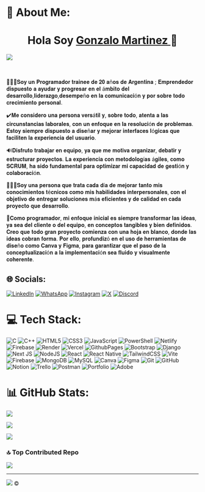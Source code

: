 # 💫 About Me:
<div align="center">
  <h1 align> Hola Soy <a href="https://media.licdn.com/dms/image/v2/D4E16AQHsZDXpX-RDog/profile-displaybackgroundimage-shrink_350_1400/profile-displaybackgroundimage-shrink_350_1400/0/1727534644952?e=1732752000&v=beta&t=XfGX8h_FgOdklRyfVL4EL1LRGYjduuOb8J4bNiBicvA">Gonzalo Martinez </a> 👋 </h1>
</div>
<img src="https://github.com/user-attachments/assets/07b3c71d-ed7c-43cf-b953-9a823f021eea
">

<br><br>🙋🏼‍♂️𝐒𝐨𝐲 𝐮𝐧 𝐏𝐫𝐨𝐠𝐫𝐚𝐦𝐚𝐝𝐨𝐫 𝐭𝐫𝐚𝐢𝐧𝐞𝐞 𝐝𝐞 𝟐𝟎 𝐚ñ𝐨𝐬 𝐝𝐞 𝐀𝐫𝐠𝐞𝐧𝐭𝐢𝐧𝐚 ; 𝐄𝐦𝐩𝐫𝐞𝐧𝐝𝐞𝐝𝐨𝐫 𝐝𝐢𝐬𝐩𝐮𝐞𝐬𝐭𝐨 𝐚 𝐚𝐲𝐮𝐝𝐚𝐫 𝐲 𝐩𝐫𝐨𝐠𝐫𝐞𝐬𝐚𝐫 𝐞𝐧 𝐞𝐥 á𝐦𝐛𝐢𝐭𝐨 𝐝𝐞𝐥 𝐝𝐞𝐬𝐚𝐫𝐫𝐨𝐥𝐥𝐨,𝐥𝐢𝐝𝐞𝐫𝐚𝐳𝐠𝐨,𝐝𝐞𝐬𝐞𝐦𝐩𝐞ñ𝐨 𝐞𝐧 𝐥𝐚 𝐜𝐨𝐦𝐮𝐧𝐢𝐜𝐚𝐜𝐢ó𝐧 𝐲 𝐩𝐨𝐫 𝐬𝐨𝐛𝐫𝐞 𝐭𝐨𝐝𝐨 𝐜𝐫𝐞𝐜𝐢𝐦𝐢𝐞𝐧𝐭𝐨 𝐩𝐞𝐫𝐬𝐨𝐧𝐚𝐥.

✔️𝐌𝐞 𝐜𝐨𝐧𝐬𝐢𝐝𝐞𝐫𝐨 𝐮𝐧𝐚 𝐩𝐞𝐫𝐬𝐨𝐧𝐚 𝐯𝐞𝐫𝐬á𝐭𝐢𝐥 𝐲, 𝐬𝐨𝐛𝐫𝐞 𝐭𝐨𝐝𝐨, 𝐚𝐭𝐞𝐧𝐭𝐚 𝐚 𝐥𝐚𝐬 𝐜𝐢𝐫𝐜𝐮𝐧𝐬𝐭𝐚𝐧𝐜𝐢𝐚𝐬 𝐥𝐚𝐛𝐨𝐫𝐚𝐥𝐞𝐬, 𝐜𝐨𝐧 𝐮𝐧 𝐞𝐧𝐟𝐨𝐪𝐮𝐞 𝐞𝐧 𝐥𝐚 𝐫𝐞𝐬𝐨𝐥𝐮𝐜𝐢ó𝐧 𝐝𝐞 𝐩𝐫𝐨𝐛𝐥𝐞𝐦𝐚𝐬. 𝐄𝐬𝐭𝐨𝐲 𝐬𝐢𝐞𝐦𝐩𝐫𝐞 𝐝𝐢𝐬𝐩𝐮𝐞𝐬𝐭𝐨 𝐚 𝐝𝐢𝐬𝐞ñ𝐚𝐫 𝐲 𝐦𝐞𝐣𝐨𝐫𝐚𝐫 𝐢𝐧𝐭𝐞𝐫𝐟𝐚𝐜𝐞𝐬 𝐥ó𝐠𝐢𝐜𝐚𝐬 𝐪𝐮𝐞 𝐟𝐚𝐜𝐢𝐥𝐢𝐭𝐞𝐧 𝐥𝐚 𝐞𝐱𝐩𝐞𝐫𝐢𝐞𝐧𝐜𝐢𝐚 𝐝𝐞𝐥 𝐮𝐬𝐮𝐚𝐫𝐢𝐨.

🔊𝐃𝐢𝐬𝐟𝐫𝐮𝐭𝐨 𝐭𝐫𝐚𝐛𝐚𝐣𝐚𝐫 𝐞𝐧 𝐞𝐪𝐮𝐢𝐩𝐨, 𝐲𝐚 𝐪𝐮𝐞 𝐦𝐞 𝐦𝐨𝐭𝐢𝐯𝐚 𝐨𝐫𝐠𝐚𝐧𝐢𝐳𝐚𝐫, 𝐝𝐞𝐛𝐚𝐭𝐢𝐫 𝐲 𝐞𝐬𝐭𝐫𝐮𝐜𝐭𝐮𝐫𝐚𝐫 𝐩𝐫𝐨𝐲𝐞𝐜𝐭𝐨𝐬. 𝐋𝐚 𝐞𝐱𝐩𝐞𝐫𝐢𝐞𝐧𝐜𝐢𝐚 𝐜𝐨𝐧 𝐦𝐞𝐭𝐨𝐝𝐨𝐥𝐨𝐠í𝐚𝐬 á𝐠𝐢𝐥𝐞𝐬, 𝐜𝐨𝐦𝐨 𝐒𝐂𝐑𝐔𝐌, 𝐡𝐚 𝐬𝐢𝐝𝐨 𝐟𝐮𝐧𝐝𝐚𝐦𝐞𝐧𝐭𝐚𝐥 𝐩𝐚𝐫𝐚 𝐨𝐩𝐭𝐢𝐦𝐢𝐳𝐚𝐫 𝐦𝐢 𝐜𝐚𝐩𝐚𝐜𝐢𝐝𝐚𝐝 𝐝𝐞 𝐠𝐞𝐬𝐭𝐢ó𝐧 𝐲 𝐜𝐨𝐥𝐚𝐛𝐨𝐫𝐚𝐜𝐢ó𝐧.

👷🏼‍♂️𝐒𝐨𝐲 𝐮𝐧𝐚 𝐩𝐞𝐫𝐬𝐨𝐧𝐚 𝐪𝐮𝐞 𝐭𝐫𝐚𝐭𝐚 𝐜𝐚𝐝𝐚 𝐝í𝐚 𝐝𝐞 𝐦𝐞𝐣𝐨𝐫𝐚𝐫 𝐭𝐚𝐧𝐭𝐨 𝐦𝐢𝐬 𝐜𝐨𝐧𝐨𝐜𝐢𝐦𝐢𝐞𝐧𝐭𝐨𝐬 𝐭é𝐜𝐧𝐢𝐜𝐨𝐬 𝐜𝐨𝐦𝐨 𝐦𝐢𝐬 𝐡𝐚𝐛𝐢𝐥𝐢𝐝𝐚𝐝𝐞𝐬 𝐢𝐧𝐭𝐞𝐫𝐩𝐞𝐫𝐬𝐨𝐧𝐚𝐥𝐞𝐬, 𝐜𝐨𝐧 𝐞𝐥 𝐨𝐛𝐣𝐞𝐭𝐢𝐯𝐨 𝐝𝐞 𝐞𝐧𝐭𝐫𝐞𝐠𝐚𝐫 𝐬𝐨𝐥𝐮𝐜𝐢𝐨𝐧𝐞𝐬 𝐦á𝐬 𝐞𝐟𝐢𝐜𝐢𝐞𝐧𝐭𝐞𝐬 𝐲 𝐝𝐞 𝐜𝐚𝐥𝐢𝐝𝐚𝐝 𝐞𝐧 𝐜𝐚𝐝𝐚 𝐩𝐫𝐨𝐲𝐞𝐜𝐭𝐨 𝐪𝐮𝐞 𝐝𝐞𝐬𝐚𝐫𝐫𝐨𝐥𝐥𝐨.

🚀𝐂𝐨𝐦𝐨 𝐩𝐫𝐨𝐠𝐫𝐚𝐦𝐚𝐝𝐨𝐫, 𝐦𝐢 𝐞𝐧𝐟𝐨𝐪𝐮𝐞 𝐢𝐧𝐢𝐜𝐢𝐚𝐥 𝐞𝐬 𝐬𝐢𝐞𝐦𝐩𝐫𝐞 𝐭𝐫𝐚𝐧𝐬𝐟𝐨𝐫𝐦𝐚𝐫 𝐥𝐚𝐬 𝐢𝐝𝐞𝐚𝐬, 𝐲𝐚 𝐬𝐞𝐚 𝐝𝐞𝐥 𝐜𝐥𝐢𝐞𝐧𝐭𝐞 𝐨 𝐝𝐞𝐥 𝐞𝐪𝐮𝐢𝐩𝐨, 𝐞𝐧 𝐜𝐨𝐧𝐜𝐞𝐩𝐭𝐨𝐬 𝐭𝐚𝐧𝐠𝐢𝐛𝐥𝐞𝐬 𝐲 𝐛𝐢𝐞𝐧 𝐝𝐞𝐟𝐢𝐧𝐢𝐝𝐨𝐬. 𝐂𝐫𝐞𝐨 𝐪𝐮𝐞 𝐭𝐨𝐝𝐨 𝐠𝐫𝐚𝐧 𝐩𝐫𝐨𝐲𝐞𝐜𝐭𝐨 𝐜𝐨𝐦𝐢𝐞𝐧𝐳𝐚 𝐜𝐨𝐧 𝐮𝐧𝐚 𝐡𝐨𝐣𝐚 𝐞𝐧 𝐛𝐥𝐚𝐧𝐜𝐨, 𝐝𝐨𝐧𝐝𝐞 𝐥𝐚𝐬 𝐢𝐝𝐞𝐚𝐬 𝐜𝐨𝐛𝐫𝐚𝐧 𝐟𝐨𝐫𝐦𝐚. 𝐏𝐨𝐫 𝐞𝐥𝐥𝐨, 𝐩𝐫𝐨𝐟𝐮𝐧𝐝𝐢𝐳ó 𝐞𝐧 𝐞𝐥 𝐮𝐬𝐨 𝐝𝐞 𝐡𝐞𝐫𝐫𝐚𝐦𝐢𝐞𝐧𝐭𝐚𝐬 𝐝𝐞 𝐝𝐢𝐬𝐞ñ𝐨 𝐜𝐨𝐦𝐨 𝐂𝐚𝐧𝐯𝐚 𝐲 𝐅𝐢𝐠𝐦𝐚, 𝐩𝐚𝐫𝐚 𝐠𝐚𝐫𝐚𝐧𝐭𝐢𝐳𝐚𝐫 𝐪𝐮𝐞 𝐞𝐥 𝐩𝐚𝐬𝐨 𝐝𝐞 𝐥𝐚 𝐜𝐨𝐧𝐜𝐞𝐩𝐭𝐮𝐚𝐥𝐢𝐳𝐚𝐜𝐢ó𝐧 𝐚 𝐥𝐚 𝐢𝐦𝐩𝐥𝐞𝐦𝐞𝐧𝐭𝐚𝐜𝐢ó𝐧 𝐬𝐞𝐚 𝐟𝐥𝐮𝐢𝐝𝐨 𝐲 𝐯𝐢𝐬𝐮𝐚𝐥𝐦𝐞𝐧𝐭𝐞 𝐜𝐨𝐡𝐞𝐫𝐞𝐧𝐭𝐞.

## 🌐 Socials:
[![LinkedIn](https://img.shields.io/badge/LinkedIn-%230077B5.svg?logo=linkedin&logoColor=white)](https://linkedin.com/in/https://www.linkedin.com/in/gonzalomartinez9/)  [![WhatsApp](https://img.shields.io/badge/WhatsApp-Mensajes?style=plastic&logo=whatsapp&logoColor=white&color=gren&cacheSeconds=Toma%20De%20Decisions%20)](https://wa.me/543816242482)  [![Instagram](https://img.shields.io/badge/Instagram-%23E4405F.svg?logo=Instagram&logoColor=white)](https://instagram.com/https://www.instagram.com/gonchi_martinezz/)  [![X](https://img.shields.io/badge/X-black.svg?logo=X&logoColor=white)](https://x.com/https://x.com/gonchimartinez9)  [![Discord](https://img.shields.io/badge/Discord-%237289DA.svg?logo=discord&logoColor=white)](https://discord.gg/gonzalo.martinezz3412)

# 💻 Tech Stack:
![C](https://img.shields.io/badge/c-%2300599C.svg?style=for-the-badge&logo=c&logoColor=white)   ![C++](https://img.shields.io/badge/c++-%2300599C.svg?style=for-the-badge&logo=c%2B%2B&logoColor=white)   ![HTML5](https://img.shields.io/badge/html5-%23E34F26.svg?style=for-the-badge&logo=html5&logoColor=white)   ![CSS3](https://img.shields.io/badge/css3-%231572B6.svg?style=for-the-badge&logo=css3&logoColor=white)   ![JavaScript](https://img.shields.io/badge/javascript-yellow.svg?style=for-the-badge&logo=javascript&logoColor=%23F7DF1E)   ![PowerShell](https://img.shields.io/badge/PowerShell-%235391FE.svg?style=for-the-badge&logo=powershell&logoColor=white)   ![Netlify](https://img.shields.io/badge/netlify-%23000000.svg?style=for-the-badge&logo=netlify&logoColor=#00C7B7)   ![Firebase](https://img.shields.io/badge/firebase-%23039BE5.svg?style=for-the-badge&logo=firebase)   ![Render](https://img.shields.io/badge/Render-%46E3B7.svg?style=for-the-badge&logo=render&logoColor=white)   ![Vercel](https://img.shields.io/badge/vercel-%23000000.svg?style=for-the-badge&logo=vercel&logoColor=white)   ![GithubPages](https://img.shields.io/badge/github%20pages-121013?style=for-the-badge&logo=github&logoColor=white)   ![Bootstrap](https://img.shields.io/badge/bootstrap-%238511FA.svg?style=for-the-badge&logo=bootstrap&logoColor=white)   ![Django](https://img.shields.io/badge/django-%23092E20.svg?style=for-the-badge&logo=django&logoColor=white)   ![Next JS](https://img.shields.io/badge/Next-black?style=for-the-badge&logo=next.js&logoColor=white)   ![NodeJS](https://img.shields.io/badge/node.js-6DA55F?style=for-the-badge&logo=node.js&logoColor=white)   ![React](https://img.shields.io/badge/react-blue.svg?style=for-the-badge&logo=react&logoColor=%2361DAFB)   ![React Native](https://img.shields.io/badge/react_native-%2320232a.svg?style=for-the-badge&logo=react&logoColor=%2361DAFB)   ![TailwindCSS](https://img.shields.io/badge/tailwindcss-%2338B2AC.svg?style=for-the-badge&logo=tailwind-css&logoColor=white)   ![Vite](https://img.shields.io/badge/vite-%23646CFF.svg?style=for-the-badge&logo=vite&logoColor=white)   ![Firebase](https://img.shields.io/badge/firebase-a08021?style=for-the-badge&logo=firebase&logoColor=ffcd34)   ![MongoDB](https://img.shields.io/badge/MongoDB-%234ea94b.svg?style=for-the-badge&logo=mongodb&logoColor=white)   ![MySQL](https://img.shields.io/badge/mysql-4479A1.svg?style=for-the-badge&logo=mysql&logoColor=white)   ![Canva](https://img.shields.io/badge/Canva-%2300C4CC.svg?style=for-the-badge&logo=Canva&logoColor=white)   ![Figma](https://img.shields.io/badge/figma-%23F24E1E.svg?style=for-the-badge&logo=figma&logoColor=white)   ![Git](https://img.shields.io/badge/git-%23F05033.svg?style=for-the-badge&logo=git&logoColor=white)   ![GitHub](https://img.shields.io/badge/github-%23121011.svg?style=for-the-badge&logo=github&logoColor=white)   ![Notion](https://img.shields.io/badge/Notion-%23000000.svg?style=for-the-badge&logo=notion&logoColor=white)   ![Trello](https://img.shields.io/badge/Trello-%23026AA7.svg?style=for-the-badge&logo=Trello&logoColor=white)   ![Postman](https://img.shields.io/badge/Postman-FF6C37?style=for-the-badge&logo=postman&logoColor=white)   ![Portfolio](https://img.shields.io/badge/Portfolio-%23000000.svg?style=for-the-badge&logo=firefox&logoColor=#FF7139)   ![Adobe](https://img.shields.io/badge/adobe-%23FF0000.svg?style=for-the-badge&logo=adobe&logoColor=white)
# 📊 GitHub Stats:
![](https://github-readme-stats.vercel.app/api?username=GonzaloMartinezz&theme=radical&hide_border=false&include_all_commits=false&count_private=true)<br/>


![](https://github-readme-streak-stats.herokuapp.com/?user=GonzaloMartinezz&theme=radical&hide_border=false)<br/>


![](https://github-readme-stats.vercel.app/api/top-langs/?username=GonzaloMartinezz&theme=radical&hide_border=false&include_all_commits=false&count_private=true&layout=compact)

### 🔝 Top Contributed Repo

![](https://github-contributor-stats.vercel.app/api?username=GonzaloMartinezz&limit=5&theme=tokyonight&combine_all_yearly_contributions=true)

---
[![](https://visitcount.itsvg.in/api?id=GonzaloMartinezz&icon=9&color=0)](https://visitcount.itsvg.in)  ©️

